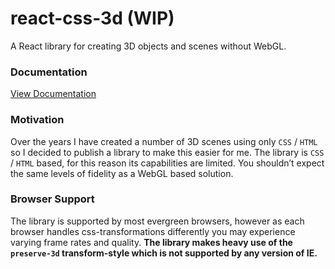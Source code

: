 # react-css-3d (WIP)

A React library for creating 3D objects and scenes without WebGL.

### Documentation
[View Documentation](https://stevemeredith.com/react-css-3d)

### Motivation

Over the years I have created a number of 3D scenes using only `CSS` / `HTML` so I decided to publish a library to make this easier for me. The library is `CSS` / `HTML` based, for this reason its capabilities are limited. You shouldn’t expect the same levels of fidelity as a WebGL based solution.

### Browser Support

The library is supported by most evergreen browsers, however as each browser handles css-transformations differently you may experience varying frame rates and quality. **The library makes heavy use of the `preserve-3d` transform-style which is not supported by any version of IE.**
